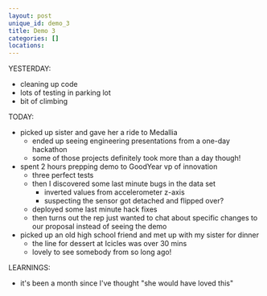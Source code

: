 ```yaml
---
layout: post
unique_id: demo_3
title: Demo 3
categories: []
locations: 
---
```


YESTERDAY:
* cleaning up code
* lots of testing in parking lot
* bit of climbing

TODAY:
* picked up sister and gave her a ride to Medallia
  * ended up seeing engineering presentations from a one-day hackathon
  * some of those projects definitely took more than a day though!
* spent 2 hours prepping demo to GoodYear vp of innovation
  * three perfect tests
  * then I discovered some last minute bugs in the data set
    * inverted values from accelerometer z-axis
    * suspecting the sensor got detached and flipped over?
  * deployed some last minute hack fixes
  * then turns out the rep just wanted to chat about specific changes to our proposal instead of seeing the demo
* picked up an old high school friend and met up with my sister for dinner
  * the line for dessert at Icicles was over 30 mins
  * lovely to see somebody from so long ago!

LEARNINGS:
* it's been a month since I've thought "she would have loved this"
